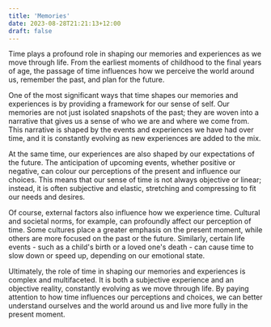```yaml
---
title: 'Memories'
date: 2023-08-28T21:21:13+12:00
draft: false
---
```


Time plays a profound role in shaping our memories and experiences as we move through life. From the earliest moments of childhood to the final years of age, the passage of time influences how we perceive the world around us, remember the past, and plan for the future.

One of the most significant ways that time shapes our memories and experiences is by providing a framework for our sense of self. Our memories are not just isolated snapshots of the past; they are woven into a narrative that gives us a sense of who we are and where we come from. This narrative is shaped by the events and experiences we have had over time, and it is constantly evolving as new experiences are added to the mix.

At the same time, our experiences are also shaped by our expectations of the future. The anticipation of upcoming events, whether positive or negative, can colour our perceptions of the present and influence our choices. This means that our sense of time is not always objective or linear; instead, it is often subjective and elastic, stretching and compressing to fit our needs and desires.

Of course, external factors also influence how we experience time. Cultural and societal norms, for example, can profoundly affect our perception of time. Some cultures place a greater emphasis on the present moment, while others are more focused on the past or the future. Similarly, certain life events - such as a child's birth or a loved one's death - can cause time to slow down or speed up, depending on our emotional state.

Ultimately, the role of time in shaping our memories and experiences is complex and multifaceted. It is both a subjective experience and an objective reality, constantly evolving as we move through life. By paying attention to how time influences our perceptions and choices, we can better understand ourselves and the world around us and live more fully in the present moment.

